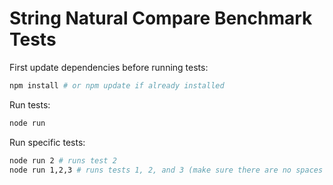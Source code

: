 # String Natural Compare Benchmark Tests

First update dependencies before running tests:

```sh
npm install # or npm update if already installed
```

Run tests:

```sh
node run
```

Run specific tests:

```sh
node run 2 # runs test 2
node run 1,2,3 # runs tests 1, 2, and 3 (make sure there are no spaces between the commas and numbers)
```

